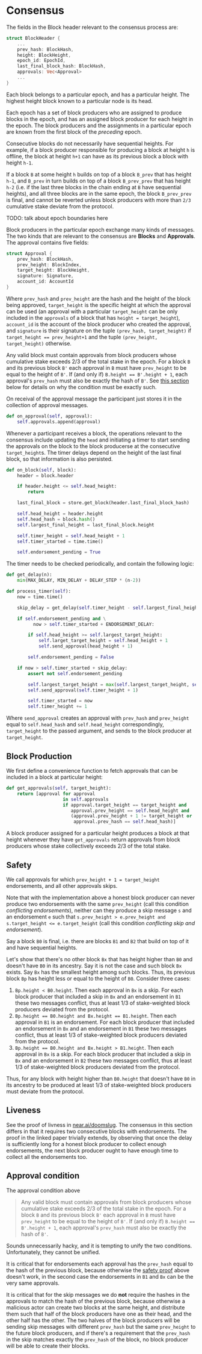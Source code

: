 # Consensus

The fields in the Block header relevant to the consensus process are:

```rust
struct BlockHeader {
    ...
    prev_hash: BlockHash,
    height: BlockHeight,
    epoch_id: EpochId,
    last_final_block_hash: BlockHash,
    approvals: Vec<Approval>
    ...
}
```

Each block belongs to a particular epoch, and has a particular height. The highest height block known to a particular node is its head.

Each epoch has a set of block producers who are assigned to produce blocks in the epoch, and has an assigned block producer for each height in the epoch. The block producers and the assignments in a particular epoch are known from the first block of the *preceding* epoch.

Consecutive blocks do not necessarily have sequential heights. For example, if a block producer responsible for producing a block at height `h` is offline, the block at height `h+1` can have as its previous block a block with height `h-1`.

If a block `B` at some height `h` builds on top of a block `B_prev` that has height `h-1`, and `B_prev` in turn builds on top of a block `B_prev_prev` that has height `h-2` (i.e. if the last three blocks in the chain ending at `B` have sequential heights), and all three blocks are in the same epoch, the block `B_prev_prev` is final, and cannot be reverted unless block producers with more than `2/3` cumulative stake deviate from the protocol. 

TODO: talk about epoch boundaries here

Block producers in the particular epoch exchange many kinds of messages. The two kinds that are relevant to the consensus are **Blocks** and **Approvals**. The approval contains five fields:

```rust
struct Approval {
    prev_hash: BlockHash,
    prev_height: BlockIndex,
    target_height: BlockHeight,
    signature: Signature,
    account_id: AccountId
}
```

Where `prev_hash` and `prev_height` are the hash and the height of the block being approved, `target_height` is the specific height at which the approval can be used (an approval with a particular `target_height` can be only included in the `approvals` of a block that has `height = target_height`), `account_id` is the account of the block producer who created the approval, and `signature` is their signature on the tuple `(prev_hash, target_height)` if `target_height == prev_height+1` and the tuple `(prev_height, target_height)` otherwise.

Any valid block must contain approvals from block producers whose cumulative stake exceeds 2/3 of the total stake in the epoch. For a block `B` and its previous block `B'` each approval in `B` must have `prev_height` to be equal to the height of `B'`. If (and only if) `B.height == B'.height + 1`, each approval's `prev_hash` must also be exactly the hash of `B'`. See [this section](#approval-condition) below for details on why the condition must be exactly such.

On receival of the approval message the participant just stores it in the collection of approval messages.

```python
def on_approval(self, approval):
    self.approvals.append(approval)
```

Whenever a participant receives a block, the operations relevant to the consensus include updating the `head` and initiating a timer to start sending the approvals on the block to the block producerse at the consecutive `target_height`s. The timer delays depend on the height of the last final block, so that information is also persisted.

```python
def on_block(self, block):
    header = block.header

    if header.height <= self.head_height:
        return

    last_final_block = store.get_block(header.last_final_block_hash)

    self.head_height = header.height
    self.head_hash = block.hash()
    self.largest_final_height = last_final_block.height

    self.timer_height = self.head_height + 1
    self.timer_started = time.time()

    self.endorsement_pending = True
```

The timer needs to be checked periodically, and contain the following logic:

```python
def get_delay(n):
    min(MAX_DELAY, MIN_DELAY + DELAY_STEP * (n-2))

def process_timer(self):
    now = time.time()

    skip_delay = get_delay(self.timer_height - self.largest_final_height)

    if self.endorsement_pending and \
          now > self.timer_started + ENDORSEMENT_DELAY:

        if self.head_height >= self.largest_target_height:
            self.larget_target_height = self.head_height + 1
            self.send_approval(head_height + 1)

        self.endorsement_pending = False

    if now > self.timer_started + skip_delay:
        assert not self.endorsement_pending

        self.largest_target_height = max(self.largest_target_height, self.timer_height + 1)
        self.send_approval(self.timer_height + 1)

        self.timer_started = now
        self.timer_height += 1
```

Where `send_approval` creates an approval with `prev_hash` and `prev_height` equal to `self.head_hash` and `self.head_height` correspondingly, `target_height` to the passed argument, and sends to the block producer at `target_height`.

## Block Production
We first define a convenience function to fetch approvals that can be included in a block at particular height:

```python
def get_approvals(self, target_height):
    return [approval for approval
                     in self.approvals
                     if approval.target_height == target_height and
                        approval.prev_height == self.head_height and
                        (approval.prev_height + 1 != target_height or
                         approval.prev_hash == self.head_hash)]
```

A block producer assigned for a particular height produces a block at that height whenever they have `get_approvals` return approvals from block producers whose stake collectively exceeds 2/3 of the total stake.

## Safety

We call approvals for which `prev_height + 1 = target_height` endorsements, and all other approvals skips.

Note that with the implementation above a honest block producer can never produce two endorsements with the same `prev_height` (call this condition *conflicting endorsements*), neither can they produce a skip message `s` and an endorsement `e` such that `s.prev_height > e.prev_height and s.target_height <= e.target_height` (call this condition *conflicting skip and endorsement*).

Say a block `B0` is final, i.e. there are blocks `B1` and `B2` that build on top of it and have sequential heights.

Let's show that there's no other block `Bx` that has height higher than `B0` and doesn't have `B0` in its ancestry. Say it is not the case and such block `Bx` exists. Say `Bx` has the smallest height among such blocks. Thus, its previous block `Bp` has height less or equal to the height of `B0`. Consider three cases:

1. `Bp.height < B0.height`. Then each approval in `Bx` is a skip. For each block producer that included a skip in `Bx` and an endorsement in `B1` these two messages conflict, thus at least 1/3 of stake-weighted block producers deviated from the protocol.
2. `Bp.height == B0.height and Bx.height == B1.height`. Then each approval in `B1` is an endorsement. For each block producer that included an endorsement in `Bx` and an endorsement in `B1` these two messages conflict, thus at least 1/3 of stake-weighted block producers deviated from the protocol.
3. `Bp.height == B0.height and Bx.height > B1.height`. Then each approval in `Bx` is a skip. For each block producer that included a skip in `Bx` and an endorsement in `B2` these two messages conflict, thus at least 1/3 of stake-weighted block producers deviated from the protocol.

Thus, for any block with height higher than `B0.height` that doesn't have `B0` in its ancestry to be produced at least 1/3 of stake-weighted block producers must deviate from the protocol.

## Liveness

See the proof of livness in [near.ai/doomslug](near.ai/doomslug). The consensus in this section differs in that it requires two consecutive blocks with endorsements. The proof in the linked paper trivially extends, by observing that once the delay is sufficiently long for a honest block producer to collect enough endorsements, the next block producer ought to have enough time to collect all the endorsements too.

## Approval condition
The approval condition above

> Any valid block must contain approvals from block producers whose cumulative stake exceeds 2/3 of the total stake in the epoch. For a block `B` and its previous block `B'` each approval in `B` must have `prev_height` to be equal to the height of `B'`. If (and only if) `B.height == B'.height + 1`, each approval's `prev_hash` must also be exactly the hash of `B'`.

Sounds unnecessarily hacky, and it is tempting to unify the two conditions. Unfortunately, they cannot be unified.

It is critical that for endorsements each approval has the `prev_hash` equal to the hash of the previous block, because otherwise the [safety proof](#safety) above doesn't work, in the second case the endorsements in `B1` and `Bx` can be the very same approvals.

It is critical that for the skip messages we do **not** require the hashes in the approvals to match the hash of the previous block, because otherwise a malicious actor can create two blocks at the same height, and distribute them such that half of the block producers have one as their head, and the other half has the other. The two halves of the block producers will be sending skip messages with different `prev_hash` but the same `prev_height` to the future block producers, and if there's a requirement that the `prev_hash` in the skip matches exactly the `prev_hash` of the block, no block producer will be able to create their blocks.
